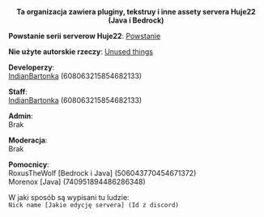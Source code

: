 <div align="center">

__Ta organizacja zawiera pluginy, tekstruy i inne assety servera Huje22 (Java i Bedrock)__
</div>

__Powstanie serii serverow
Huje22__: [Powstanie](https://github.com/Huje22/.github/blob/main/profile/powstanie)</br>

__Nie użyte autorskie rzeczy__: [Unused things](https://github.com/Huje22/Unused-things)

**Developerzy**: </br>
[IndianBartonka](https://github.com/IndianBartonka) (608063215854682133) </br>

**Staff**: </br>
[IndianBartonka](https://github.com/IndianBartonka) (608063215854682133) </br>

**Admin**: </br>
Brak </br>

**Moderacja**: </br>
Brak  </br>

**Pomocnicy**:  </br>
RoxusTheWolf [Bedrock i Java] (506043770454671372)  </br>
Morenox [Java] (740951894486286348) </br>

W jaki sposób są wypisani tu ludzie: </br>
`Nick name [Jakie edycję servera] (Id z discord)` </br>
